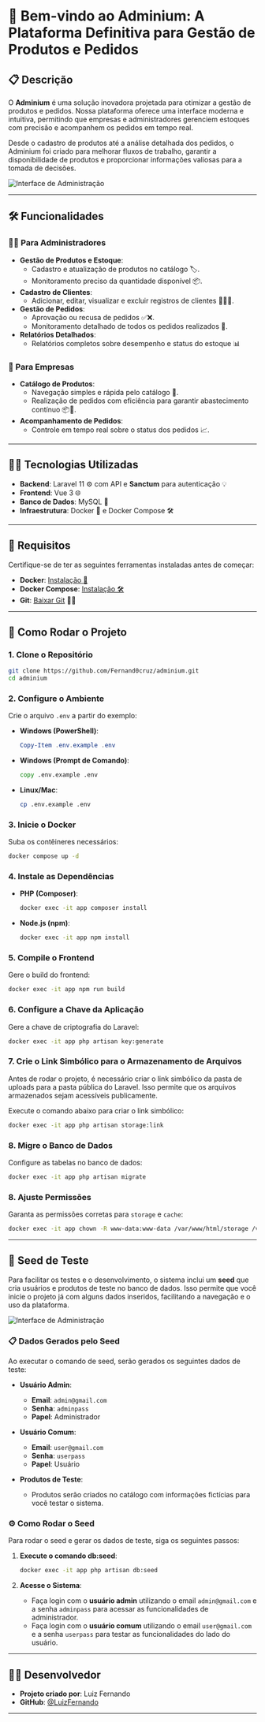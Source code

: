 
# 🌟 Bem-vindo ao Adminium: A Plataforma Definitiva para Gestão de Produtos e Pedidos

## 📋 Descrição
O **Adminium** é uma solução inovadora projetada para otimizar a gestão de produtos e pedidos. Nossa plataforma oferece uma interface moderna e intuitiva, permitindo que empresas e administradores gerenciem estoques com precisão e acompanhem os pedidos em tempo real.

Desde o cadastro de produtos até a análise detalhada dos pedidos, o Adminium foi criado para melhorar fluxos de trabalho, garantir a disponibilidade de produtos e proporcionar informações valiosas para a tomada de decisões.

![Interface de Administração](https://utfs.io/f/ADlkNHdwCbB3JQl77zrfNZHzxc9FjmgI2CVMpiEosAWae1nk)

---

## 🛠️ Funcionalidades

### 👨‍💻 Para Administradores
- **Gestão de Produtos e Estoque**:
  - Cadastro e atualização de produtos no catálogo 🏷️.
  - Monitoramento preciso da quantidade disponível 📦.
- **Cadastro de Clientes**:
  - Adicionar, editar, visualizar e excluir registros de clientes 🧑‍🤝‍🧑.
- **Gestão de Pedidos**:
  - Aprovação ou recusa de pedidos ✅❌.
  - Monitoramento detalhado de todos os pedidos realizados 📑.
- **Relatórios Detalhados**:
  - Relatórios completos sobre desempenho e status do estoque 📊

### 🏢 Para Empresas
- **Catálogo de Produtos**:
  - Navegação simples e rápida pelo catálogo 📜.
  - Realização de pedidos com eficiência para garantir abastecimento contínuo 📦🔄.
- **Acompanhamento de Pedidos**:
  - Controle em tempo real sobre o status dos pedidos 📈.

---

## 🧑‍💻 Tecnologias Utilizadas
- **Backend**: Laravel 11 ⚙️ com API e **Sanctum** para autenticação 💡
- **Frontend**: Vue 3 🌐  
- **Banco de Dados**: MySQL 💾  
- **Infraestrutura**: Docker 🐳 e Docker Compose 🛠️  

---

## 📝 Requisitos
Certifique-se de ter as seguintes ferramentas instaladas antes de começar:
- **Docker**: [Instalação 🐋](https://docs.docker.com/get-docker/)
- **Docker Compose**: [Instalação 🛠️](https://docs.docker.com/compose/install/)
- **Git**: [Baixar Git](https://git-scm.com/) 🧑‍💻

---

## 🚀 Como Rodar o Projeto

### 1. Clone o Repositório
```bash
git clone https://github.com/Fernand0cruz/adminium.git
cd adminium
```

### 2. Configure o Ambiente
Crie o arquivo `.env` a partir do exemplo:
- **Windows (PowerShell)**:
  ```powershell
  Copy-Item .env.example .env
  ```
- **Windows (Prompt de Comando)**:
  ```cmd
  copy .env.example .env
  ```
- **Linux/Mac**:
  ```bash
  cp .env.example .env
  ```

### 3. Inicie o Docker
Suba os contêineres necessários:
```bash
docker compose up -d
```

### 4. Instale as Dependências
- **PHP (Composer)**:
  ```bash
  docker exec -it app composer install
  ```
- **Node.js (npm)**:
  ```bash
  docker exec -it app npm install
  ```

### 5. Compile o Frontend
Gere o build do frontend:
```bash
docker exec -it app npm run build
```

### 6. Configure a Chave da Aplicação
Gere a chave de criptografia do Laravel:
```bash
docker exec -it app php artisan key:generate
```

### 7. Crie o Link Simbólico para o Armazenamento de Arquivos
Antes de rodar o projeto, é necessário criar o link simbólico da pasta de uploads para a pasta pública do Laravel. Isso permite que os arquivos armazenados sejam acessíveis publicamente.

Execute o comando abaixo para criar o link simbólico:
```bash
docker exec -it app php artisan storage:link
```

### 8. Migre o Banco de Dados
Configure as tabelas no banco de dados:
```bash
docker exec -it app php artisan migrate
```

### 8. Ajuste Permissões
Garanta as permissões corretas para `storage` e `cache`:
```bash
docker exec -it app chown -R www-data:www-data /var/www/html/storage /var/www/html/bootstrap/cache
```

---

## 🌱 Seed de Teste

Para facilitar os testes e o desenvolvimento, o sistema inclui um **seed** que cria usuários e produtos de teste no banco de dados. Isso permite que você inicie o projeto já com alguns dados inseridos, facilitando a navegação e o uso da plataforma.

![Interface de Administração](https://utfs.io/f/ADlkNHdwCbB3yXV3kdGLVrqiWk91FKuJ25pHe8mXjazds0ZY)

### 📋 Dados Gerados pelo Seed

Ao executar o comando de seed, serão gerados os seguintes dados de teste:

- **Usuário Admin**:
  - **Email**: `admin@gmail.com`
  - **Senha**: `adminpass`
  - **Papel**: Administrador

- **Usuário Comum**:
  - **Email**: `user@gmail.com`
  - **Senha**: `userpass`
  - **Papel**: Usuário

- **Produtos de Teste**:
  - Produtos serão criados no catálogo com informações fictícias para você testar o sistema.

### ⚙️ Como Rodar o Seed

Para rodar o seed e gerar os dados de teste, siga os seguintes passos:

1. **Execute o comando db:seed**:
   ```bash
   docker exec -it app php artisan db:seed
   ```

2. **Acesse o Sistema**:
   - Faça login com o **usuário admin** utilizando o email `admin@gmail.com` e a senha `adminpass` para acessar as funcionalidades de administrador.
   - Faça login com o **usuário comum** utilizando o email `user@gmail.com` e a senha `userpass` para testar as funcionalidades do lado do usuário.

--- 

## 👨‍💻 Desenvolvedor
- **Projeto criado por**: Luiz Fernando  
- **GitHub**: [@LuizFernando](https://github.com/Fernand0cruz)

---
